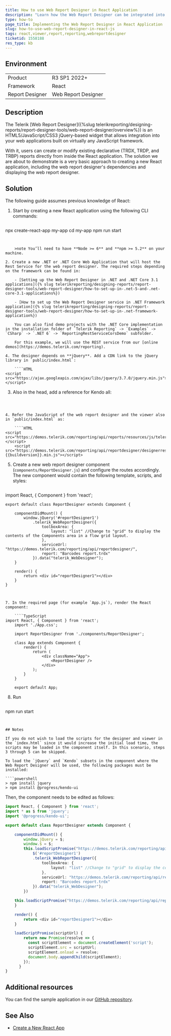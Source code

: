 ```yaml
---
title: How to use Web Report Designer in React Application
description: "Learn how the Web Report Designer can be integrated into a React JS application with a few simple steps."
type: how-to
page_title: Implementing the Web Report Designer in React Application
slug: how-to-use-web-report-designer-in-react-js
tags: react,viewer,report,reporting,webreportdesigner
ticketid: 1558188
res_type: kb
---
```


## Environment

<table>
	<tr>
		<td>Product</td>
		<td>R3 SP1 2022+</td>
	</tr>
	<tr>
		<td>Framework</td>
		<td>React</td>
	</tr>
	<tr>
		<td>Report Designer</td>
		<td>Web Report Designer</td>
	</tr>
</table>

## Description

The Telerik [Web Report Designer]({%slug telerikreporting/designing-reports/report-designer-tools/web-report-designer/overview%}) is an HTML5/JavaScript/CSS3 jQuery-based widget that allows integration into your web applications built on virtually any JavaScript framework.

With it, users can create or modify existing declarative (TRDX, TRDP, and TRBP) reports directly from inside the React application. 
The solution we are about to demonstrate is a very basic approach to creating a new React application, including the web report designer's dependencies and displaying the web report designer.

## Solution

The following guide assumes previous knowledge of React:

1. Start by creating a new React application using the following CLI commands:

	````
npx create-react-app my-app
	cd my-app
	npm run start
````


	>note You’ll need to have **Node >= 6** and **npm >= 5.2** on your machine.

2. Create a new .NET or .NET Core Web Application that will host the Rest Service for the web report designer. The required steps depending on the framework can be found in:

	- [Setting up the Web Report Designer in .NET and .NET Core 3.1 applications]({% slug telerikreporting/designing-reports/report-designer-tools/web-report-designer/how-to-set-up-in-.net-5-and-.net-core-3.1-applications%})

	- [How to set up the Web Report Designer service in .NET Framework application]({% slug telerikreporting/designing-reports/report-designer-tools/web-report-designer/how-to-set-up-in-.net-framework-application%})

	You can also find demo projects with the .NET Core implementation in the installation folder of `Telerik Reporting` -> `Examples` -> `CSharp` -> `.NET 6` -> `ReportingRestServiceCorsDemo` subfolder.

	For this example, we will use the REST service from our [online demos](https://demos.telerik.com/reporting).

4. The designer depends on **jQuery**. Add a CDN link to the jQuery library in `public/index.html`:

	````HTML
<script src="https://ajax.googleapis.com/ajax/libs/jquery/3.7.0/jquery.min.js"></script>
````


3. Also in the head, add a reference for Kendo all:

	````HTML
<script src="https://kendo.cdn.telerik.com/{{kendosubsetversion}}/js/kendo.all.min.js"></script>
````


4. Refer the JavaScript of the web report designer and the viewer also in `public/index.html` as:

	````HTML
<script src="https://demos.telerik.com/reporting/api/reports/resources/js/telerikReportViewer"></script>
	<script src="https://demos.telerik.com/reporting/api/reportdesigner/designerresources/js/webReportDesigner-{{buildversion}}.min.js"></script>
````


5. Create a new web report designer component (`components/ReportDesigner.js`) and configure the routes accordingly. The new component would contain the following template, scripts, and styles:

	````TypeScript
import React, { Component } from 'react';

	export default class ReportDesigner extends Component {

		componentDidMount() {
			window.jQuery('#reportDesigner1')
				.telerik_WebReportDesigner({
					toolboxArea: {
						layout: "list" //Change to "grid" to display the contents of the Components area in a flow grid layout.
					},
					serviceUrl: "https://demos.telerik.com/reporting/api/reportdesigner/",
					report: "Barcodes report.trdx"
				}).data("telerik_WebDesigner");
		}

		render() {
			return <div id="reportDesigner1"></div>
		}
	}
````


7. In the required page (for example `App.js`), render the React component:

	````TypeScript
import React, { Component } from 'react';
	import './App.css';

	import ReportDesigner from './components/ReportDesigner';

	class App extends Component {
		render() {
			return (
				<div className="App">
					<ReportDesigner />
				</div>
			);
		}
	}

	export default App;
````


8. Run

	````XML
npm run start
````


## Notes

If you do not wish to load the scripts for the designer and viewer in the `index.html` since it would increase the initial load time, the scripts may be loaded in the component itself. In this scenario, steps 3 through 5 can be skipped.

To load the `jQuery` and `Kendo` subsets in the component where the Web Report Designer will be used, the following packages must be installed:

````powershell
> npm install jquery
> npm install @progress/kendo-ui
```` 

Then, the component needs to be edited as follows:

````TypeScript
import React, { Component } from 'react';
import * as $ from 'jquery';
import '@progress/kendo-ui';

export default class ReportDesigner extends Component {

    componentDidMount() {
        window.jQuery = $;
        window.$ = $;
        this.loadScriptPromise("https://demos.telerik.com/reporting/api/reportdesigner/designerresources/js/webReportDesigner/").then(a => {
            $('#reportDesigner1')
            .telerik_WebReportDesigner({
                toolboxArea: {
                    layout: "list" //Change to "grid" to display the contents of the Components area in a flow grid layout.
                },
                serviceUrl: "https://demos.telerik.com/reporting/api/reportdesigner/",
                report: "Barcodes report.trdx"
            }).data("telerik_WebDesigner");
        })

	this.loadScriptPromise("https://demos.telerik.com/reporting/api/reportdesigner/resources/js/telerikReportViewer/")
    }

    render() {
        return <div id="reportDesigner1"></div>
    }

    loadScriptPromise(scriptUrl) {
        return new Promise(resolve => {
          const scriptElement = document.createElement('script');
          scriptElement.src = scriptUrl;
          scriptElement.onload = resolve;
          document.body.appendChild(scriptElement);
        });
      }
}
````

## Additional resources

You can find the sample application in our [GitHub repository](https://github.com/telerik/reporting-samples/tree/master/WebReportDesigner%20in%20React%20Application).

## See Also

* [Create a New React App](https://react.dev/learn/start-a-new-react-project)
